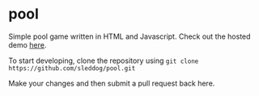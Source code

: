 # pool
Simple pool game written in HTML and Javascript. Check out the hosted demo [here](http://www.devingray.com/pool).

To start developing, clone the repository using
``` git clone https://github.com/sleddog/pool.git ```

Make your changes and then submit a pull request back here.
